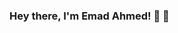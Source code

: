 ### Hey there, I'm Emad Ahmed! 👋 👋

<!--
**Emad-ahmed/Emad-ahmed** is a ✨ _special_ ✨ repository because its `README.md` (this file) appears on your GitHub profile.



.Third Year Computer Science Student at Ain Shams University.
.Learning more about Python and Java.
.Learning more about web app penetration testing and Unity.
.Looking to participate on more CTFs.
.Lives in Cairo, Egypt.
